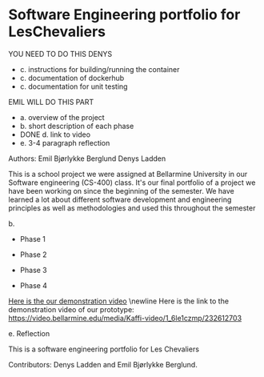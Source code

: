 # Software Engineering portfolio for LesChevaliers


YOU NEED TO DO THIS DENYS
- c. instructions for building/running the container
- c. documentation of dockerhub
- c. documentation for unit testing

EMIL WILL DO THIS PART
- a. overview of the project
- b. short description of each phase
- DONE d. link to video
- e. 3-4 paragraph reflection



Authors:
Emil Bjørlykke Berglund
Denys Ladden

This is a school project we were assigned at Bellarmine University in our Software engineering (CS-400) class. It's our final portfolio of a project we have been working on since the beginning of the semester. We have learned a lot about different software development and engineering principles as well as methodologies and used this throughout the semester 





b. 
- Phase 1




- Phase 2



- Phase 3



- Phase 4

[Here is the our demonstration video](https://video.bellarmine.edu/media/Kaffi-video/1_6le1czmp/232612703) \newline
Here is the link to the demonstration video of our prototype: https://video.bellarmine.edu/media/Kaffi-video/1_6le1czmp/232612703


e. Reflection


This is a software engineering portfolio for Les Chevaliers

Contributors: Denys Ladden and Emil Bjørlykke Berglund.

